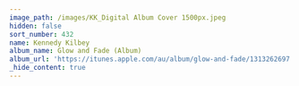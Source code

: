 ```yaml
---
image_path: /images/KK_Digital Album Cover 1500px.jpeg
hidden: false
sort_number: 432
name: Kennedy Kilbey
album_name: Glow and Fade (Album)
album_url: 'https://itunes.apple.com/au/album/glow-and-fade/1313262697'
_hide_content: true
---
```

